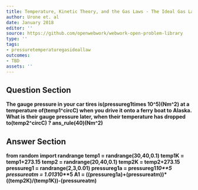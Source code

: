 ```yaml
---
title: Temperature, Kinetic Theory, and the Gas Laws - The Ideal Gas Law
author: Urone et. al
date: January 2018
editor: ''
source: https://github.com/openwebwork/webwork-open-problem-library
type: ''
tags:
- pressuretemperaturegasideallaw
outcomes:
- TBD
assets: ''
---
```


## Question Section 

<b>
The gauge pressure in your car tires is(pressureg1times 10^5)(Nm^2) at a temperature of(temp1^circC)  when you drive it onto a ferry boat to Alaska. What is their gauge pressure later, when their temperature has dropped to(temp2^circC) ?
ans_rule(40)(Nm^2)


## Answer Section

from random import randrange
temp1 = randrange(30,40,0.1)
temp1K = temp1+273.15
temp2 = randrange(20,40,0.1)
temp2K = temp2+273.15
pressureg1 = randrange(2,3,0.01)
pressureg1a = pressureg1*10**5
pressureatm = 1.013*10**5
A1 = ((pressureg1a)+(pressureatm))*((temp2K)/(temp1K))-(pressureatm)